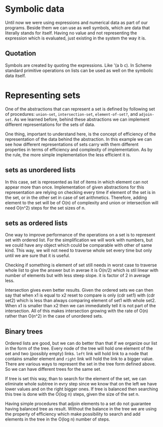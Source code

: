 # Symbolic data

Until now we were using expressions and numerical data as part of our
programs. Beside them we can use as well symbols, which are data that
literally stands for itself. Having no value and not representing the
expression which is evaluated, just existing in the system the way it
is.

## Quotation

Symbols are created by quoting the expressions. Like '(a b c).
In Scheme standard primitive operations on lists can be used as well on
the symbolic data itself.

# Representing sets

One of the abstractions that can represent a set is defined by following
set of procedures: `union-set`, `intersection-set`, `element-of-set?`, and `adjoin-set`.
As we learned before, behind these abstractions we can implement
different representations for the sets of data.

One thing, important to understand here, is the concept of efficiency of
the representation of the data behind the abstraction. In this example
we can see how different representations of sets carry with them
different properties in terms of efficiency and complexity of
implementation. As by the rule, the more simple implementation the less
efficient it is.

## sets as unordered lists

In this case, set is represented as list of items in which element can
not appear more than once. Implementation of given abstractions for this
representation are relying on checking every time if element of the set
is in the set, or in the other set in case of set arithmetics.
Therefore, adding element to the set will be of O(n) of complexity and
union or intersection will need O(n^2) steps for the set sizes of n.

## sets as ordered lists

One way to improve performance of the operations on a set is to
represent set with ordered list. For the simplification we will work
with numbers, but we could have any object which could be comparable
with other of same kind. This way, we will not need to traverse whole
set every time but only until we are sure that it is useful.

Checking if something is element of set still needs in worst case to
traverse whole list to give the answer but in averae it is O(n/2) which
is stil linear with number of elements but with less steep slope. it is
factor of 2 in average less.

Intersection gives even better results. Given the ordered sets we can
then say that when x1 is equal to x2 reset to compare is only (cdr set1)
with (cdr set2) which is less than always comparing element of set1 with
whole set2. When x1 is smaller than x2 then we can immediatelly tell it
is not part of the intersection. All of this makes intersection growing
with the rate of O(n) rather than O(n^2) in the case of unordered sets.

## Binary trees

Ordered lists are good, but we can do better than that if we organize
our list in the form of the tree. Every node of the tree will hold one
element of the set and two (possibly empty) links. `left` link will hold
link to a node that contains smaller element and `right` link will hold
the link to a bigger value. There are various ways to represent the set
in the tree form defined above. So we can have different trees for the
same set.

If tree is set this way, than to search for the element of the set, we
can eliminate whole subtree in evry step since we know that on the left
we have lower values and on the right bigger ones. If tree is balanced
then searching this tree is done with the O(log n) steps, given the size
of the set n.

Having simple procedures that adjoin elements to a set do not guarantee
having balanced tree as result. Without the balance in the tree we are
using the property of efficiency which make possibility to search and
add elements in the tree in the O(log n) number of steps.
